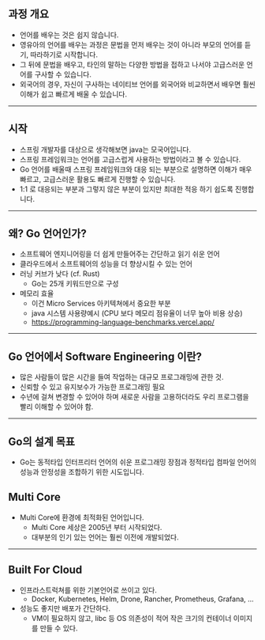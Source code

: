 ## 과정 개요
* 언어를 배우는 것은 쉽지 않습니다. 
* 영유아의 언어를 배우는 과정은 문법을 먼저 배우는 것이 아니라 부모의 언어를 듣기, 따라하기로 시작합니다. 
* 그 뒤에 문법을 배우고, 타인의 말하는 다양한 방법을 접하고 나서야 고급스러운 언어를 구사할 수 있습니다. 
* 외국어의 경우, 자신이 구사하는 네이티브 언어를 외국어와 비교하면서 배우면 훨씬 이해가 쉽고 빠르게 배울 수 있습니다. 
---

## 시작 
* 스프링 개발자를 대상으로 생각해보면 java는 모국어입니다. 
* 스프링 프레임워크는 언어를 고급스럽게 사용하는 방법이라고 볼 수 있습니다. 
* Go 언어를 배울때 스프링 프레임워크와 대응 되는 부분으로 설명하면 이해가 매우 빠르고, 고급스러운 활용도 빠르게 진행할 수 있습니다.
* 1:1 로 대응되는 부분과 그렇지 않은 부분이 있지만 최대한 적응 하기 쉽도록 진행합니다.
---

## 왜? Go 언어인가?
* 소프트웨어 엔지니어링을 더 쉽게 만들어주는 간단하고 읽기 쉬운 언어
* 클라우드에서 소프트웨어의 성능을 더 향상시킬 수 있는 언어
* 러닝 커브가 낮다 (cf. Rust)
  * Go는 25개 키워드만으로 구성
* 메모리 효율
    * 이건 Micro Services 아키텍쳐에서 중요한 부분
    * java 시스템 사용량예시 (CPU 보다 메모리 점유율이 너무 높아 비용 상승)
    * https://programming-language-benchmarks.vercel.app/
---
## Go 언어에서 Software Engineering 이란?
* 많은 사람들이 많은 시간을 들여 작업하는 대규모 프로그래밍에 관한 것.
* 신뢰할 수 있고 유지보수가 가능한 프로그래밍 필요
* 수년에 걸쳐 변경할 수 있어야 하며 새로운 사람을 고용하더라도 우리 프로그램을 빨리 이해할 수 있어야 함.
---

## Go의 설계 목표
* Go는 동적타입 인터프리터 언어의 쉬운 프로그래밍 장점과 정적타입 컴파일 언어의 성능과 안정성을 조합하기 위한 시도입니다. 

## Multi Core
* Multi Core에 환경에 최적화된 언어입니다. 
  * Multi Core 세상은 2005년 부터 시작되었다.
  * 대부분의 인기 있는 언어는 훨씬 이전에 개발되었다.
---  
## Built For Cloud
* 인프라스트럭쳐를 위한 기본언어로 쓰이고 있다. 
  * Docker, Kubernetes, Helm, Drone, Rancher, Prometheus, Grafana, ...
* 성능도 좋지만 배포가 간단하다. 
  * VM이 필요하지 않고, libc 등 OS 의존성이 적어 작은 크기의 컨테이너 이미지를 만들 수 있다.
  


